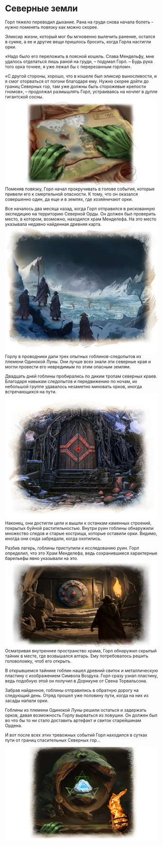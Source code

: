  #  Северные земли

Горл тяжело переводил дыхание. Рана на груди снова начала болеть - нужно поменять повязку как можно скорее.

Эликсир жизни, который мог бы мгновенно вылечить ранение, остался в сумке, а ее и другие вещи пришлось бросить, когда Горла настигли орки.

«Надо было его переложить в поясной кошель. Слава Мендельфу, мне удалось отделаться лишь раной на груди, – подумал Горл. – Будь рука того орка точнее, я уже лежал бы с перерезанным горлом».

«С другой стороны, хорошо, что в кошеле был эликсир выносливости, и я смог оторваться от погони благодаря ему. Нужно скорее дойти до границ Северных гор, там уже должны быть сторожевые крепости гномов», – продолжал размышлять Горл, устраиваясь на ночлег в дупле гигантской сосны.
![](images/quest21.2x.png)
Поменяв повязку, Горл начал прокручивать в голове события, которые привели его к смертельной опасности. К тому, что он оказался совершенно один, да еще и в землях, где хозяйничают орки. 

Все началось два месяца назад, когда Горл отправился в рискованную экспедицию на территорию Северной Орды. Он должен был проверить место, в котором, возможно, находился храм Менделефа. На это место указывала недавно найденная древняя карта.
![](images/quest22.2x.png)
Горлу в проводники дали трех опытных гоблинов-следопытов из племени Одинокой Луны. Они лучше всех знали эти северные края и могли провести его невредимым по этим опасным землям. 

Двадцать дней гоблины пробирались по диким тропам северных краев. Благодаря навыкам следопытов и передвижению по ночам, их небольшой группе удавалось незаметно миновать орков, иногда встречающихся на пути. 
![](images/quest23.2x.png)
Наконец, они достигли цели и вышли к останкам каменных строений, покрытых буйной растительностью. Внутри руин гоблины обнаружили множество следов и старые кострища, которые оставили орки. Видимо, иногда они сюда забредали, когда охотились.

Разбив лагерь, гоблины приступили к исследованию руин. Горл определил, что это Храм Менделефа, ведь сохранившиеся характерные барельефы явно указывали на это. 
![](images/quest24.2x.png)
Осматривая внутреннее пространство храма, Горл обнаружил скрытый тайник в месте, где возвышался алтарь. Ему потребовалось решить головоломку, чтоб его открыть. 

В открывшемся тайнике гоблин нашел древний свиток и металлическую пластину с изображением Символа Воздуха. Горл сразу узнал пластину, ведь подобную этой он получил в Дорнкуне от Свена Торвальсона.

Забрав найденное, гоблины отправились в обратную дорогу на следующий день. Отряд прошел уже половину пути, когда на них из засады напали орки.

Гоблины из племени Одинокой Луны решили остаться и задержать орков, давая возможность Горлу вырваться из ловушки. Он должен был во что бы то ни стало доставить артефакт и свиток старейшинам Ордена.

И вот после всех этих тревожных событий Горл находился в сутках пути от границ спасительных Северных гор…

![](images/quest25.2x.png)